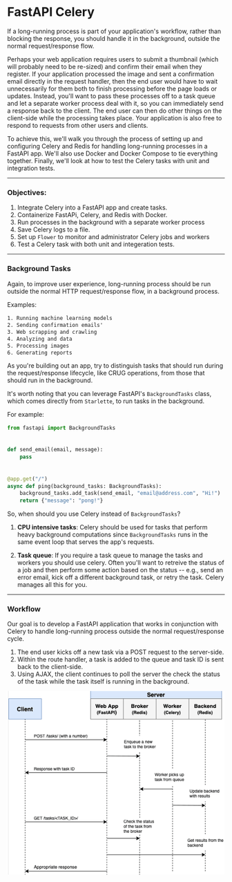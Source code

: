 # FastAPI Celery

If a long-running process is part of your application's workflow, rather than blocking the response, you should handle it in the background, outside the normal request/response flow.

Perhaps your web application requires users to submit a thumbnail (which will probably need to be re-sized) and confirm their email when they register. If your application processed the image and sent a confirmation email directly in the request handler, then the end user would have to wait unnecessarily for them both to finish processing before the page loads or updates. Instead, you'll want to pass these processes off to a task queue and let a separate worker process deal with it, so you can immediately send a response back to the client. The end user can then do other things on the client-side while the processing takes place. Your application is also free to respond to requests from other users and clients.

To achieve this, we'll walk you through the process of setting up and configuring Celery and Redis for handling long-running processes in a FastAPI app. We'll also use Docker and Docker Compose to tie everything together. Finally, we'll look at how to test the Celery tasks with unit and integration tests.


----------


### Objectives:

1. Integrate Celery into a FastAPI app and create tasks.
2. Containerize FastAPi, Celery, and Redis with Docker.
3. Run processes in the background with a separate worker process
4. Save Celery logs to a file.
5. Set up `Flower` to monitor and administrator Celery jobs and workers
6. Test a Celery task with both unit and integeration tests.


----------


### Background Tasks

Again, to improve user experience, long-running process should be run outside the normal HTTP request/response flow, in a background process.

Examples:

    1. Running machine learning models
    2. Sending confirmation emails'
    3. Web scrapping and crawling
    4. Analyzing and data
    5. Processing images
    6. Generating reports

As you're building out an app, try to distinguish tasks that should run during the request/response lifecycle, like CRUG operations, from those that should run in the background.

It's worth noting that you can leverage FastAPI's `BackgroundTasks` class, which comes directly from `Starlette`, to run tasks in the background.

For example:

```py
from fastapi import BackgroundTasks


def send_email(email, message):
    pass


@app.get("/")
async def ping(background_tasks: BackgroundTasks):
    background_tasks.add_task(send_email, "email@address.com", "Hi!")
    return {"message": "pong!"}
```

So, when should you use Celery instead of `BackgroundTasks`?

1. **CPU intensive tasks**: Celery should be used for tasks that perform heavy background computations since `BackgroundTasks` runs in the same event loop that serves the app's requests.

2. **Task queue**: If you require a task queue to manage the tasks and workers you should use celery. Often you'll want to retreive the status of a job and then perform some action based on the status -- e.g., send an error email, kick off a different background task, or retry the task. Celery manages all this for you.

----------

### Workflow

Our goal is to develop a FastAPI application that works in conjunction with Celery to handle long-running process outside the normal request/response cycle.

1. The end user kicks off a new task via a POST request to the server-side.
2. Within the route handler, a task is added to the queue and task ID is sent back to the client-side.
3. Using AJAX, the client continues to poll the server the check the status of the task while the task itself is running in the background.

![Image 1](../assets/image1.png)

